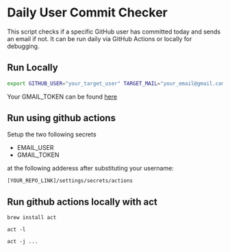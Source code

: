 


# Daily User Commit Checker

This script checks if a specific GitHub user has committed today and sends an email if not. It can be run daily via GitHub Actions or locally for debugging.

## Run Locally

```bash
export GITHUB_USER="your_target_user" TARGET_MAIL="your_email@gmail.com" GMAIL_TOKEN="your_gmail_app_password_or_oauth_token" && ./send_mail_if_no_commit.sh
```

Your GMAIL_TOKEN can be found [here](https://myaccount.google.com/apppasswords)

## Run using github actions

Setup the two following secrets 
- EMAIL_USER
- GMAIL_TOKEN

at the following adderess after substituting your username: 
```
[YOUR_REPO_LINK]/settings/secrets/actions
```

## Run github actions locally with act

```
brew install act
```
```
act -l
```
```
act -j ...
```